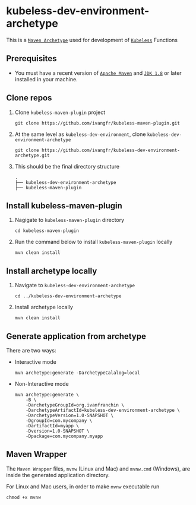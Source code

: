 # kubeless-dev-environment-archetype

This is a [`Maven Archetype`](https://maven.apache.org/guides/introduction/introduction-to-archetypes.html) used for development of [`Kubeless`](https://kubeless.io/) Functions

## Prerequisites

- You must have a recent version of [`Apache Maven`](https://maven.apache.org/) and [`JDK 1.8`](https://www.oracle.com/technetwork/java/javase/downloads/jdk8-downloads-2133151.html) or later installed in your machine.

## Clone repos

1. Clone `kubeless-maven-plugin` project
   ```
   git clone https://github.com/ivangfr/kubeless-maven-plugin.git
   ```

1. At the same level as `kubeless-dev-environment`, clone `kubeless-dev-environment-archetype`
   ```
   git clone https://github.com/ivangfr/kubeless-dev-environment-archetype.git
   ```

1. This should be the final directory structure
   ```
   .
   ├── kubeless-dev-environment-archetype
   ├── kubeless-maven-plugin
   ```

## Install kubeless-maven-plugin

1. Nagigate to `kubeless-maven-plugin` directory
   ```
   cd kubeless-maven-plugin
   ```

1. Run the command below to install `kubeless-maven-plugin` locally
   ```
   mvn clean install
   ```

## Install archetype locally

1. Navigate to `kubeless-dev-environment-archetype`
   ```
   cd ../kubeless-dev-environment-archetype
   ```

1. Install archetype locally
   ```
   mvn clean install
   ```

## Generate application from archetype

There are two ways:

- Interactive mode
  ```
  mvn archetype:generate -DarchetypeCalalog=local
  ```

- Non-Interactive mode
  ```
  mvn archetype:generate \
      -B \
      -DarchetypeGroupId=org.ivanfranchin \
      -DarchetypeArtifactId=kubeless-dev-environment-archetype \
      -DarchetypeVersion=1.0-SNAPSHOT \
      -DgroupId=com.mycompany \
      -DartifactId=myapp \
      -Dversion=1.0-SNAPSHOT \
      -Dpackage=com.mycompany.myapp
  ```

## Maven Wrapper

The `Maven Wrapper` files, `mvnw` (Linux and Mac) and `mvnw.cmd` (Windows), are inside the generated application directory.

For Linux and Mac users, in order to make `mvnw` executable run
```
chmod +x mvnw
```
